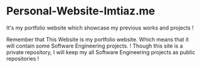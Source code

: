 # Personal-Website-Imtiaz.me
It's my portfolio website which showcase my previous works and projects !

Remember that This Website is my portfolio website. Which means that it will contain some Software Engineering projects. !
Though this site is a private repository, I will keep my all Software Engineering projects as public repositories !
